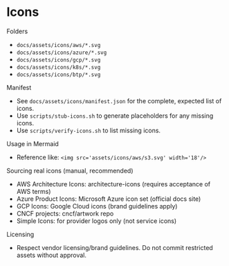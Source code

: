 # Icons

Folders
- `docs/assets/icons/aws/*.svg`
- `docs/assets/icons/azure/*.svg`
- `docs/assets/icons/gcp/*.svg`
- `docs/assets/icons/k8s/*.svg`
- `docs/assets/icons/btp/*.svg`

Manifest
- See `docs/assets/icons/manifest.json` for the complete, expected list of icons.
- Use `scripts/stub-icons.sh` to generate placeholders for any missing icons.
- Use `scripts/verify-icons.sh` to list missing icons.

Usage in Mermaid
- Reference like: `<img src='assets/icons/aws/s3.svg' width='18'/>`

Sourcing real icons (manual, recommended)
- AWS Architecture Icons: architecture-icons (requires acceptance of AWS terms)
- Azure Product Icons: Microsoft Azure icon set (official docs site)
- GCP Icons: Google Cloud icons (brand guidelines apply)
- CNCF projects: cncf/artwork repo
- Simple Icons: for provider logos only (not service icons)

Licensing
- Respect vendor licensing/brand guidelines. Do not commit restricted assets without approval.
